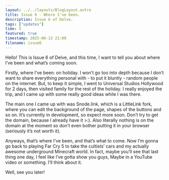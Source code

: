 ```yaml
---
layout: ../../layouts/BlogLayout.astro
title: Issue 6 - Where I've been.
description: Issue 6 of Delve.
tags: ["updates"]
time: 5
featured: true
timestamp: 2025-06-13 21:00
filename: issue6
---
```


Hello! This is Issue 6 of Delve, and this time, I want to tell you about where I’ve been and what’s coming soon.

Firstly, where I’ve been: on holiday. I won’t go too into depth because I don’t want to share everything personal with - to put it bluntly - random people on the internet. But, to keep it simple, I went to Universal Studios Hollywood for 2 days, then visited family for the rest of the holiday. I really enjoyed the trip, and I came up with some really good ideas while I was there.

The main one I came up with was Snode.link, which is a LittleLink fork, where you can edit the background of the page, shapes of the buttons and so on. It’s currently in development, so expect more soon. Don’t try to get the domain, because I already have it >:). Also literally nothing is on the domain at the moment so don’t even bother putting it in your browser (seriously it’s not worth it).

Anyways, that’s where I’ve been, and that’s what to come. Now I’m gonna go back to playing Far Cry 5 to take the cultists’ cars and my actually awesome underground Minecraft world. In fact, maybe you’ll see that last thing one day, I feel like I’ve gotta show you guys, Maybe in a YouTube video or something. I’ll think about it.

Well, see you later!